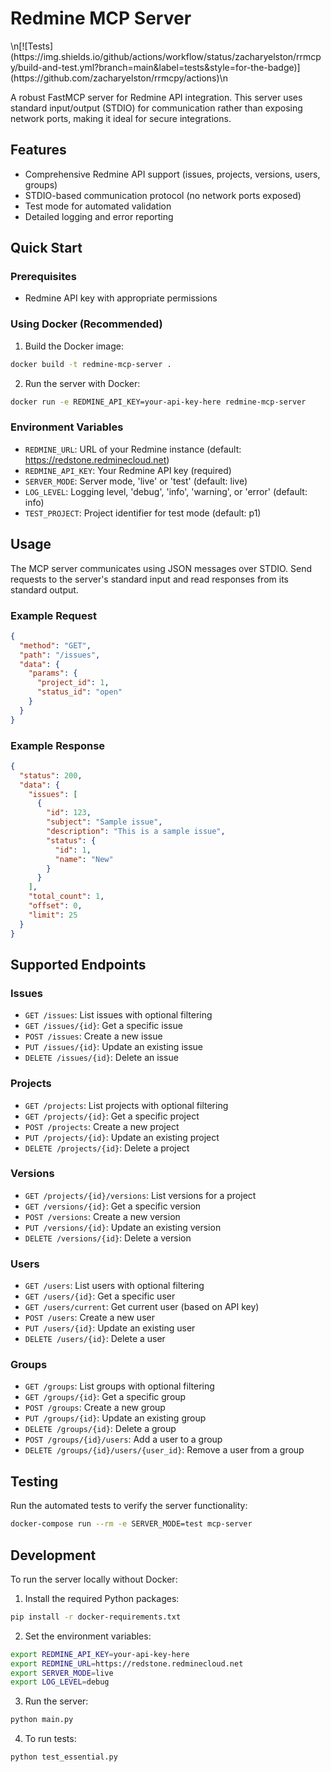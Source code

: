 # Redmine MCP Server


<!-- test-status-badge -->\n[![Tests](https://img.shields.io/github/actions/workflow/status/zacharyelston/rrmcpy/build-and-test.yml?branch=main&label=tests&style=for-the-badge)](https://github.com/zacharyelston/rrmcpy/actions)\n

A robust FastMCP server for Redmine API integration. This server uses standard input/output (STDIO) for communication rather than exposing network ports, making it ideal for secure integrations.

## Features

- Comprehensive Redmine API support (issues, projects, versions, users, groups)
- STDIO-based communication protocol (no network ports exposed)
- Test mode for automated validation
- Detailed logging and error reporting

## Quick Start

### Prerequisites

- Redmine API key with appropriate permissions

### Using Docker (Recommended)

1. Build the Docker image:

```bash
docker build -t redmine-mcp-server .
```

2. Run the server with Docker:

```bash
docker run -e REDMINE_API_KEY=your-api-key-here redmine-mcp-server
```

### Environment Variables

- `REDMINE_URL`: URL of your Redmine instance (default: https://redstone.redminecloud.net)
- `REDMINE_API_KEY`: Your Redmine API key (required)
- `SERVER_MODE`: Server mode, 'live' or 'test' (default: live)
- `LOG_LEVEL`: Logging level, 'debug', 'info', 'warning', or 'error' (default: info)
- `TEST_PROJECT`: Project identifier for test mode (default: p1)

## Usage

The MCP server communicates using JSON messages over STDIO. Send requests to the server's standard input and read responses from its standard output.

### Example Request

```json
{
  "method": "GET",
  "path": "/issues",
  "data": {
    "params": {
      "project_id": 1,
      "status_id": "open"
    }
  }
}
```

### Example Response

```json
{
  "status": 200,
  "data": {
    "issues": [
      {
        "id": 123,
        "subject": "Sample issue",
        "description": "This is a sample issue",
        "status": {
          "id": 1,
          "name": "New"
        }
      }
    ],
    "total_count": 1,
    "offset": 0,
    "limit": 25
  }
}
```

## Supported Endpoints

### Issues

- `GET /issues`: List issues with optional filtering
- `GET /issues/{id}`: Get a specific issue
- `POST /issues`: Create a new issue
- `PUT /issues/{id}`: Update an existing issue
- `DELETE /issues/{id}`: Delete an issue

### Projects

- `GET /projects`: List projects with optional filtering
- `GET /projects/{id}`: Get a specific project
- `POST /projects`: Create a new project
- `PUT /projects/{id}`: Update an existing project
- `DELETE /projects/{id}`: Delete a project

### Versions

- `GET /projects/{id}/versions`: List versions for a project
- `GET /versions/{id}`: Get a specific version
- `POST /versions`: Create a new version
- `PUT /versions/{id}`: Update an existing version
- `DELETE /versions/{id}`: Delete a version

### Users

- `GET /users`: List users with optional filtering
- `GET /users/{id}`: Get a specific user
- `GET /users/current`: Get current user (based on API key)
- `POST /users`: Create a new user
- `PUT /users/{id}`: Update an existing user
- `DELETE /users/{id}`: Delete a user

### Groups

- `GET /groups`: List groups with optional filtering
- `GET /groups/{id}`: Get a specific group
- `POST /groups`: Create a new group
- `PUT /groups/{id}`: Update an existing group
- `DELETE /groups/{id}`: Delete a group
- `POST /groups/{id}/users`: Add a user to a group
- `DELETE /groups/{id}/users/{user_id}`: Remove a user from a group

## Testing

Run the automated tests to verify the server functionality:

```bash
docker-compose run --rm -e SERVER_MODE=test mcp-server
```

## Development

To run the server locally without Docker:

1. Install the required Python packages:

```bash
pip install -r docker-requirements.txt
```

2. Set the environment variables:

```bash
export REDMINE_API_KEY=your-api-key-here
export REDMINE_URL=https://redstone.redminecloud.net
export SERVER_MODE=live
export LOG_LEVEL=debug
```

3. Run the server:

```bash
python main.py
```

4. To run tests:

```bash
python test_essential.py
```